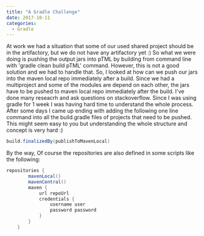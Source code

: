 ```yaml
---
title: "A Gradle Challenge"
date: 2017-10-11
categories: 
  - Gradle
---
```


At work we had a situation that some of our used shared project should be in the artifactory, but we do not have any artifactory yet :) 
So what we were doing is pushing the output jars into pTML by building from command line with 'gradle clean build pTML' command. However,
this is not a good solution and we had to handle that. So, I looked at how can we push our jars into the maven local repo immediately 
after a build. Since we had a multiproject and some of the modules are depend on each other, the jars have to be pushed to maven local repo
immediately after the build. I've done many reseacrh and ask questions on stackoverflow. Since I was using gradle for 1 week I was having
hard time to understand the whole process. After some days I came up ending with adding the following one line command into all the 
build.gradle files of projects that need to be pushed. This might seem easy to you but understanding the whole structure and concept is 
very hard :)

```gradle
build.finalizedBy(publishToMavenLocal)
```

By the way, 
Of course the repositories are also defined in some scripts like the following:
```gradle
repositories {
        mavenLocal()
        mavenCentral()
        maven {
            url repoUrl
            credentials {
                username user 
                password password 
            } 
        }
    }
 ```
